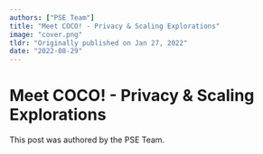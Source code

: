 ```yaml
---
authors: ["PSE Team"]
title: "Meet COCO! - Privacy & Scaling Explorations"
image: "cover.png"
tldr: "Originally published on Jan 27, 2022"
date: "2022-08-29"
---
```


# Meet COCO! - Privacy & Scaling Explorations

This post was authored by the PSE Team.
